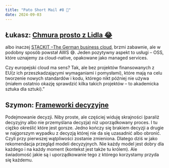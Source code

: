 ```yaml
---
title: "Pato Short Mail #8 🚀"
date: 2024-09-03
---
```


## Łukasz: [Chmura prosto z Lidla 😂](https://www.irishtimes.com/business/2024/08/23/how-lidl-accidentally-took-on-the-big-guns-of-cloud-computing/)
albo inaczej [STACKIT –The German business cloud](https://www.stackit.de/en/), brzmi zabawnie, ale w podobny sposób powstał AWS 😅. Jeden pozytywny aspekt to usługi – OSS, które uznajemy za cloud-native, opakowane jako managed services.

Czy europejski cloud ma sens? Tak, ale bez projektów finansowanych z EU(z ich przeszkadzającymi wymaganiami i pomysłami), które mają na celu tworzenie nowych standardów i kodu, którego nikt później nie używa (miałem ostatnio okazję sprawdzić kilka takich projektów – to akademicka sztuka dla sztuki).”

## Szymon: [Frameworki decyzyjne](https://mikefisher.substack.com/p/decision-making-frameworks)
Podejmowanie decyzji. Niby proste, ale częściej widuję skrajności (paraliż decyzyjny albo nie przemyślana decyzja) niż uporządkowany proces. I tu ciężko określić które jest gorsze. Jedno kończy się brakiem decyzji a drugie w najgorszym wypadku z decyzją której nie da się uzasadnić albo obronić. Czyli przy pierwszej wątpliwości zostanie zmieniona.
Dlatego dziś w jako rekomendacja przegląd modeli decyzyjnych. Nie każdy model jest dobry dla każdego i na każdy moment (kontekst jest także tu królem). Ale świadomość jakie są i uporządkowanie tego z którego korzystamy przyda się każdemu.

